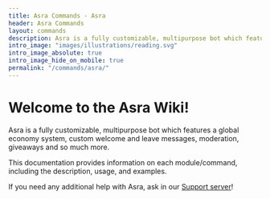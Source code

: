 ```yaml
---
title: Asra Commands - Asra
header: Asra Commands
layout: commands
description: Asra is a fully customizable, multipurpose bot which features a global economy system, custom welcome and leave messages, moderation, giveaways and so much more.
intro_image: "images/illustrations/reading.svg"
intro_image_absolute: true
intro_image_hide_on_mobile: true
permalink: "/commands/asra/"
---
```


# Welcome to the Asra Wiki!

Asra is a fully customizable, multipurpose bot which features a global economy system, custom welcome and leave messages, moderation, giveaways and so much more.

This documentation provides information on each module/command, including the description, usage, and examples.

If you need any additional help with Asra, ask in our [Support server](https://discord.com/invite/qwCzwBvRn9)!